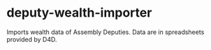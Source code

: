 deputy-wealth-importer
======================

Imports wealth data of Assembly Deputies. Data are in spreadsheets provided by D4D.
